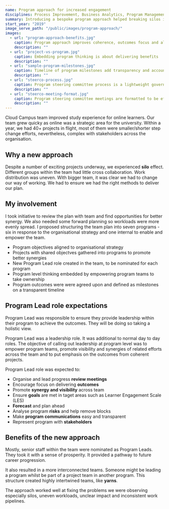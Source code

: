 ```yaml
---
name: Program approach for increased engagement
disciplines: Process Improvement, Business Analytics, Program Management
summary: Introducing a bespoke program approach helped breaking silos in the team and improved the way we worked as an engaged interconnected team
start_year: "2019"
image_serve_path: "/public/images/program-approach/"
images:
  - url: "program-approach-benefits.jpg"
    caption: Program approach improves coherence, outcomes focus and alignment with organisational strategy
    description: ""
  - url: "project-vs-program.jpg"
    caption: Embedding program thinking is about delivering benefits
    description: ""
  - url: "sample-program-milestones.jpg"
    caption: Timeline of program milestones add transparency and accountability
    description: ""
  - url: "steerco-process.jpg"
    caption: Program steering committee process is a lightweight governence model
    description: ""
  - url: "steerco-meeting-format.jpg"
    caption: Program steering committee meetings are formatted to be effective
    description: ""
---
```


Cloud Campus team improved study experience for online learners. Our team grew quicky as online was a strategic area for the university. Within a year, we had 40+ projects in flight, most of them were smaller/shorter step change efforts, nevertheless, complex with stakeholders across the organisation.

## Why a new approach

Despite a number of exciting projects underway, we experienced **silo** effect. Different groups within the team had little cross collaboration. Work distribution was uneven. With bigger team, it was clear we had to change our way of working. We had to ensure we had the right methods to deliver our plan.

## My involvement

I took initiative to review the plan with team and find opportunities for better synergy. We also needed some forward planning so workloads were more evenly spread. I proposed structuring the team plan into seven programs - six in response to the organisational strategy and one internal to enable and empower the team.

- Program objectives aligned to organisational strategy
- Projects with shared objectves gathered into programs to promote better synergies
- New Program Lead role created in the team, to be nominated for each program
- Program level thinking embedded by empowering program teams to take ownership
- Program outcomes were were agreed upon and defined as milestones on a transparent timeline

## Program Lead role expectations

Program Lead was responsible to ensure they provide leadership within their program to achieve the outcomes. They will be doing so taking a holistic view.

Program Lead was a leadership role. It was additional to normal day to day roles. The objective of calling out leadership at program level was to empower program teams, promote visibility and synergies of related efforts across the team and to put emphasis on the outcomes from coherent projects.

Program Lead role was expected to:

- Organise and lead progress **review meetings**
- Encourage focus on delivering **outcomes**
- Promote **synergy and visibility** across team
- Ensure **goals** are met in taget areas such as Learner Engagement Scale (LES)
- **Forecast** and plan ahead
- Analyse program **risks** and help remove blocks
- Make **program communications** easy and transparent
- Represent program with **stakeholders**

## Benefits of the new approach

Mostly, senior staff within the team were nominated as Program Leads. They took it with a sense of prosperity. It provided a pathway to future career progression.

It also resulted in a more interconnected teams. Someone might be leading a program whilst be part of a project team in another program. This structure created highly intertwined teams, like **yarns**.

The approach worked well at fixing the problems we were observing especially silos, uneven workloads, unclear impact and inconsistent work pipelines.
